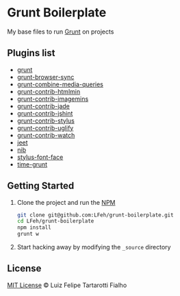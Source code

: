 # Grunt Boilerplate

My base files to run [Grunt](http://gruntjs.com/) on projects

## Plugins list

* [grunt](http://gruntjs.com/)
* [grunt-browser-sync](https://github.com/BrowserSync/grunt-browser-sync)
* [grunt-combine-media-queries](https://github.com/buildingblocks/grunt-combine-media-queries)
* [grunt-contrib-htmlmin](https://github.com/gruntjs/grunt-contrib-htmlmin)
* [grunt-contrib-imagemins](https://github.com/gruntjs/grunt-contrib-imagemin)
* [grunt-contrib-jade](https://github.com/gruntjs/grunt-contrib-jade)
* [grunt-contrib-jshint](https://github.com/gruntjs/grunt-contrib-jshint)
* [grunt-contrib-stylus](https://github.com/gruntjs/grunt-contrib-stylus)
* [grunt-contrib-uglify](https://github.com/gruntjs/grunt-contrib-uglify)
* [grunt-contrib-watch](https://github.com/gruntjs/grunt-contrib-watch)
* [jeet](http://jeet.gs/)
* [nib](https://github.com/tj/nib)
* [stylus-font-face](https://github.com/code42day/stylus-font-face)
* [time-grunt](https://github.com/sindresorhus/time-grunt)

## Getting Started

1. Clone the project and run the [NPM](https://npmjs.org/)

	``` bash
	git clone git@github.com:LFeh/grunt-boilerplate.git
	cd LFeh/grunt-boilerplate
	npm install
	grunt w
	```

1. Start hacking away by modifying the `_source` directory

## License
 
[MIT License](http://felipefialho.mit-license.org/) © Luiz Felipe Tartarotti Fialho
